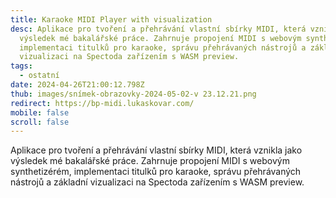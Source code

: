 ```yaml
---
title: Karaoke MIDI Player with visualization
desc: Aplikace pro tvoření a přehrávání vlastní sbírky MIDI, která vznikla jako
  výsledek mé bakalářské práce. Zahrnuje propojení MIDI s webovým synthetizérém,
  implementaci titulků pro karaoke, správu přehrávaných nástrojů a základní
  vizualizaci na Spectoda zařízením s WASM preview.
tags:
  - ostatní
date: 2024-04-26T21:00:12.798Z
thub: images/snímek-obrazovky-2024-05-02-v 23.12.21.png
redirect: https://bp-midi.lukaskovar.com/
mobile: false
scroll: false
---
```

 ﻿Aplikace pro tvoření a přehrávání vlastní sbírky MIDI, která vznikla jako výsledek mé bakalářské práce. Zahrnuje propojení MIDI s webovým synthetizérém, implementaci titulků pro karaoke, správu přehrávaných nástrojů a základní vizualizaci na Spectoda zařízením s WASM preview.